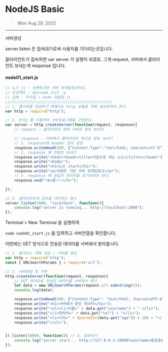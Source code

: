 # NodeJS Basic

> Mon Aug 29, 2022

---



서버생성

server.listen 은 접속대기로써 사용자를 기다리는곳입니다. 

클라이언트가 접속하면 var server 가 실행이 되겠죠. 그게 request, 서버에서 클라이언트 보내는게 response 입니다.



#### node01_start.js

```js
// 노드 js : 이벤트기반 서버 프레임워크이다.
// 프로젝트 : dos>npm init -y
// 실행 : 터미널 > node 파일명.js
////////////////////////////////////////////////
// 1. 웹서버를 생성하기 위해서는 http 모듈을 객체 생성하여야 한다.
var http = require("http");

// 2. http 를 이용하여 서버프로그램을 구현한다.
var server = http.createServer(function(request, response){
    // request : 클라이언트 측에 서버로 정보 보내기

    // response : 서버에서 클라이언트 측으로 정보 보내기
    // 1. response에 header 정보 설정
    response.writeHead(200, {"Content-Type":"text/html; charset=utf-8"});
    // 2. response 에 컨텐츠 보내기
    response.write("<html><head><title>처음으로 하는 노드</title></head>")
    response.write("<body>");
    response.write("<h1>노드 start</h1>");
    response.write("<p>이벤트 기반 서버 프레임워크</p>");
    // 3. response 에 응답의 마지막을 표기하여야 한다.
    response.end("<b>끝!!!</b>");

});

// 3. 클라이언트의 접속을 대기하는 함수
server.listen(3000, "localhost", function(){
    console.log("server is running... http://localhost:3000");
});
```



Terminal > New Terminal 을 실행하여 

`node node01_start.js` 를 입력하고 서버연결을 확인합니다.





이번에는 GET 방식으로 전송된 데이터를 서버에서 받아봅시다.



```js
// 1. 웹서비스 객체 생성 / 서버를 생성
var http = require('http');
const { URLSearchParams } = require('url'); 

// 2. 서버생성 및 구현
http.createServer(function(request, response){
    // GET 방식으로 전송된 데이터를 서버에서 받기
    let data = new URLSearchParams(request.url.substring(2));
    console.log(data);

    response.writeHead(200, {"Content-Type": "text/html; charset=UTF-8"});
    response.write("<h1>서버에서 받은 데이터</h1>");
    response.write("<ul><li>이름=" + data.get("username") + " </li>");
    response.write("<li>연락처=" + data.get("tel") + "</li>");
    response.write("<li>나이=" + (parseInt(data.get("age")) + 10) + "</li>");
    response.write("</ul>");


}).listen(10000, function(){ // 3. 접속대기
    console.log("server start... http://127.0.0.1:10000?username=홍길동&tel=010-7777-9999&age=25");
});


```

